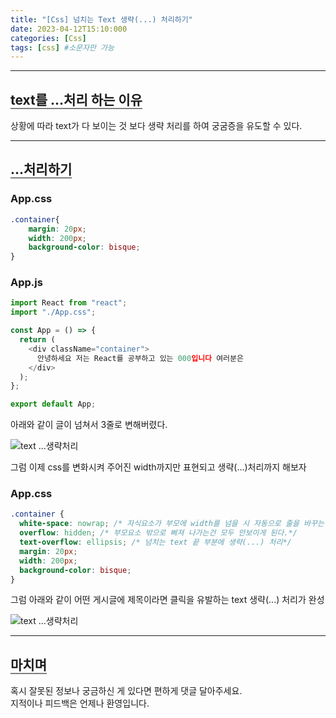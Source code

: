 ```yaml
---
title: "[Css] 넘치는 Text 생략(...) 처리하기"
date: 2023-04-12T15:10:000
categories: [Css]
tags: [css] #소문자만 가능
---
```


---

## <b style="border-bottom:2px solid gray">text를 ...처리 하는 이유</b>
<p>상황에 따라 text가 다 보이는 것 보다 생략 처리를 하여 궁굼증을 유도할 수 있다.</p>

***

## <b style="border-bottom:2px solid gray">...처리하기</b>

### App.css

```css
.container{
    margin: 20px;
    width: 200px;
    background-color: bisque;
}
```

### App.js

```js
import React from "react";
import "./App.css";

const App = () => {
  return (
    <div className="container">
      안녕하세요 저는 React를 공부하고 있는 000입니다 여러분은
    </div>
  );
};

export default App;
```
<p>아래와 같이 글이 넘쳐서 3줄로 변해버렸다.</p>

<img src="https://user-images.githubusercontent.com/88264006/231382896-9eae95e1-dbd2-432e-a0db-532f8eb00f02.png" alt="text ...생략처리"/>

<p>그럼 이제 css를 변화시켜 주어진 width까지만 표현되고 생략(...)처리까지 해보자</p>

### App.css

```css
.container {
  white-space: nowrap; /* 자식요소가 부모에 width를 넘을 시 자동으로 줄을 바꾸는걸 막기*/
  overflow: hidden; /* 부모요소 밖으로 삐져 나가는건 모두 안보이게 된다.*/
  text-overflow: ellipsis; /* 넘치는 text 끝 부분에 생략(...) 처리*/
  margin: 20px;
  width: 200px;
  background-color: bisque;
}
```

<p>그럼 아래와 같이 어떤 게시글에 제목이라면 클릭을 유발하는 text 생략(...) 처리가 완성</p>
<img src="https://user-images.githubusercontent.com/88264006/231397314-a3607bfb-eeb8-4a5c-86af-904a3068b622.png" alt="text ...생략처리"/>

---

## <b style="border-bottom:2px solid gray"><b>마치며</b></b>
<P>혹시 잘못된 정보나 궁금하신 게 있다면 편하게 댓글 달아주세요.<br/>
지적이나 피드백은 언제나 환영입니다.</p>
